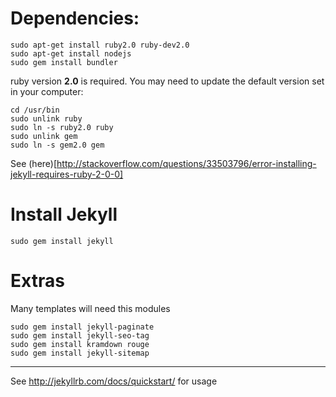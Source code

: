 Dependencies:
================

    sudo apt-get install ruby2.0 ruby-dev2.0
    sudo apt-get install nodejs
    sudo gem install bundler
    
ruby version __2.0__ is required. You may need to update the default version set in your computer:

    cd /usr/bin
    sudo unlink ruby
    sudo ln -s ruby2.0 ruby
    sudo unlink gem
    sudo ln -s gem2.0 gem
    
See (here)[http://stackoverflow.com/questions/33503796/error-installing-jekyll-requires-ruby-2-0-0]


Install Jekyll
==============

    sudo gem install jekyll 


Extras
=============

Many templates will need this modules

    sudo gem install jekyll-paginate
    sudo gem install jekyll-seo-tag
    sudo gem install kramdown rouge
    sudo gem install jekyll-sitemap
 
    
----------------------------------------------------------------

See <http://jekyllrb.com/docs/quickstart/> for usage
